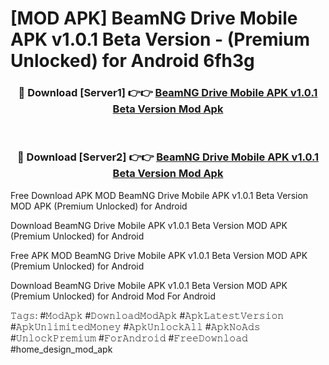 # [MOD APK] BeamNG Drive Mobile APK v1.0.1 Beta Version - (Premium Unlocked) for Android 6fh3g



<div align="center">
<h3>🔴 Download [Server1] 👉👉 <a href="https://momento.my/?title=BeamNG_Drive_Mobile_APK_v1.0.1_Beta_Version">BeamNG Drive Mobile APK v1.0.1 Beta Version Mod Apk</a></h3><br>

<h3>🔴 Download [Server2] 👉👉 <a href="https://momento.my/?title=BeamNG_Drive_Mobile_APK_v1.0.1_Beta_Version">BeamNG Drive Mobile APK v1.0.1 Beta Version Mod Apk</a></h3>
</div>



Free Download APK MOD BeamNG Drive Mobile APK v1.0.1 Beta Version MOD APK (Premium Unlocked) for Android

Download BeamNG Drive Mobile APK v1.0.1 Beta Version MOD APK (Premium Unlocked) for Android

Free APK MOD BeamNG Drive Mobile APK v1.0.1 Beta Version MOD APK (Premium Unlocked) for Android

Download BeamNG Drive Mobile APK v1.0.1 Beta Version MOD APK (Premium Unlocked) for Android Mod For Android

𝚃𝚊𝚐𝚜: #𝙼𝚘𝚍𝙰𝚙𝚔 #𝙳𝚘𝚠𝚗𝚕𝚘𝚊𝚍𝙼𝚘𝚍𝙰𝚙𝚔 #𝙰𝚙𝚔𝙻𝚊𝚝𝚎𝚜𝚝𝚅𝚎𝚛𝚜𝚒𝚘𝚗 #𝙰𝚙𝚔𝚄𝚗𝚕𝚒𝚖𝚒𝚝𝚎𝚍𝙼𝚘𝚗𝚎𝚢 #𝙰𝚙𝚔𝚄𝚗𝚕𝚘𝚌𝚔𝙰𝚕𝚕 #𝙰𝚙𝚔𝙽𝚘𝙰𝚍𝚜 #𝚄𝚗𝚕𝚘𝚌𝚔𝙿𝚛𝚎𝚖𝚒𝚞𝚖 #𝙵𝚘𝚛𝙰𝚗𝚍𝚛𝚘𝚒𝚍 #𝙵𝚛𝚎𝚎𝙳𝚘𝚠𝚗𝚕𝚘𝚊𝚍 #home_design_mod_apk
